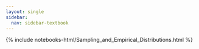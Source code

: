 ```yaml
---
layout: single
sidebar:
  nav: sidebar-textbook
---
```


{% include notebooks-html/Sampling_and_Empirical_Distributions.html %}

